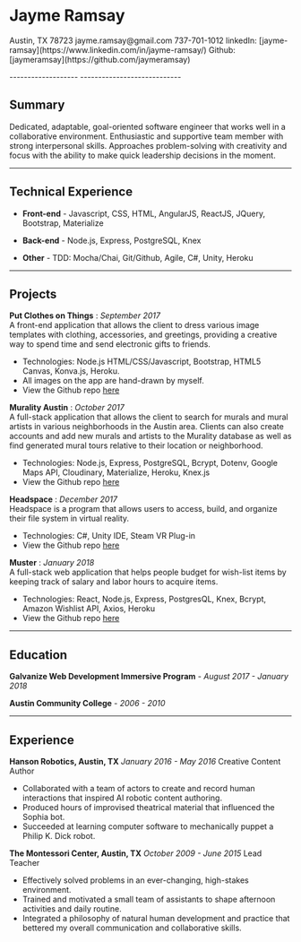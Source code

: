 Jayme Ramsay
============

<p>Austin, TX 78723            
jayme.ramsay@gmail.com 
737-701-1012 
linkedIn: [jayme-ramsay](https://www.linkedin.com/in/jayme-ramsay/)
Github: [jaymeramsay](https://github.com/jaymeramsay)
</p>
-------------------       ----------------------------

Summary
---------
Dedicated, adaptable, goal-oriented software engineer that works well in a collaborative environment. 
Enthusiastic and supportive team member with strong interpersonal skills. Approaches problem-solving with creativity 
and focus with the ability to make quick leadership decisions in the moment.

----


Technical Experience
--------------------
* **Front-end** - Javascript, CSS, HTML, AngularJS, ReactJS, JQuery, Bootstrap, Materialize

* **Back-end** - Node.js, Express, PostgreSQL, Knex

* **Other** - TDD: Mocha/Chai, Git/Github, Agile, C#, Unity, Heroku

----


Projects
--------

**Put Clothes on Things**
:			*September 2017*
<br>
A front-end application that allows the client to dress various image templates with clothing, accessories, and greetings, 
providing a creative way to spend time and send electronic gifts to friends.
* Technologies: Node.js HTML/CSS/Javascript, Bootstrap, HTML5 Canvas, Konva.js, Heroku. 
* All images on the app are hand-drawn by myself. 
* View the Github repo [here](https://github.com/jaymeramsay/Q1project) 

**Murality Austin**
:			*October 2017*
<br>
A full-stack application that allows the client to search for murals and mural artists in various neighborhoods in the Austin area. 
Clients can also create accounts and add new murals and artists to the Murality database as well as find generated mural tours relative
to their location or neighborhood. 
* Technologies: Node.js, Express, PostgreSQL, Bcrypt, Dotenv, Google Maps API, Cloudinary, Materialize, Heroku, Knex.js 
* View the Github repo [here](https://github.com/wittrura/Murality) 

**Headspace**
:			*December 2017*
<br>
Headspace is a program that allows users to access, build, and organize their file system in virtual reality.
* Technologies: C#, Unity IDE, Steam VR Plug-in 
* View the Github repo [here](https://github.com/jaymeramsay/Headspace) 

**Muster**
:			*January 2018*
<br>
A full-stack web application that helps people budget for wish-list items by keeping track of salary and labor hours to acquire items.
* Technologies: React, Node.js, Express, PostgresQL, Knex, Bcrypt, Amazon Wishlist API, Axios, Heroku
* View the Github repo [here](https://github.com/jaymeramsay/Muster) 

---

Education
---------

 **Galvanize Web Development Immersive Program** - *August 2017 - January 2018*

 **Austin Community College** - *2006 - 2010*

---

Experience
----------

**Hanson Robotics, Austin, TX**							*January 2016 - May 2016*
Creative Content Author
* Collaborated with a team of actors to create and record human interactions that inspired AI robotic content authoring. 
* Produced hours of improvised theatrical material that influenced the Sophia bot. 
* Succeeded at learning computer software to mechanically puppet a Philip K. Dick robot. 

**The Montessori Center, Austin, TX**				 *October 2009 - June 2015*
Lead Teacher
* Effectively solved problems in an ever-changing, high-stakes environment. 
* Trained and motivated a small team of assistants to shape afternoon activities and daily routine.
* Integrated a philosophy of natural human development and practice that bettered my overall communication and collaborative skills.
